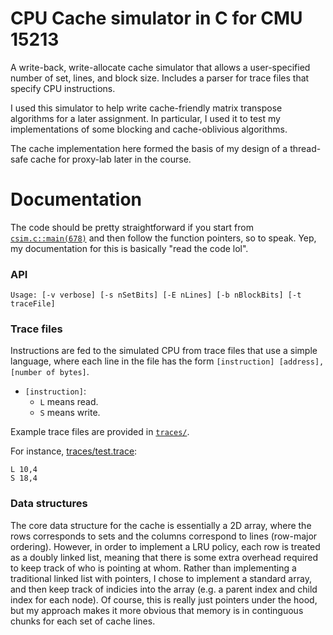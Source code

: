 # CPU Cache simulator in C for CMU 15213
A write-back, write-allocate cache simulator that allows a user-specified number of set, lines, and block size. Includes a parser for trace files that specify CPU instructions.

I used this simulator to help write cache-friendly matrix transpose algorithms for a later assignment.
In particular, I used it to test my implementations of some blocking and cache-oblivious algorithms.

The cache implementation here formed the basis of my design of a thread-safe cache for proxy-lab later
in the course.

# Documentation
The code should be pretty straightforward if you start from [`csim.c::main(678)`](./csim.c) and then
follow the function pointers, so to speak.
Yep, my documentation for this is basically "read the code lol".

### **API**
```
Usage: [-v verbose] [-s nSetBits] [-E nLines] [-b nBlockBits] [-t traceFile]
```

### **Trace files**

Instructions are fed to the simulated CPU from trace files that use a simple language, where each line in the file has the form `[instruction] [address],[number of bytes]`.
- `[instruction]`:
    - `L` means read.
    - `S` means write.

Example trace files are provided in [`traces/`](./traces/).

For instance, [traces/test.trace](./traces/test.trace):
```
L 10,4
S 18,4
```

### **Data structures**
The core data structure for the cache is essentially a 2D array, where the
rows corresponds to sets and the columns correspond to lines (row-major
ordering).
However, in order to implement a LRU policy, each row is treated as a doubly
linked list, meaning that there is some extra overhead required to keep track
of who is pointing at whom. Rather than implementing a traditional linked
list with pointers, I chose to implement a standard array, and then keep
track of indicies into the array (e.g. a parent index and child index for
each node). Of course, this is really just pointers under the hood, but my
approach makes it more obvious that memory is in continguous chunks for each
set of cache lines.
